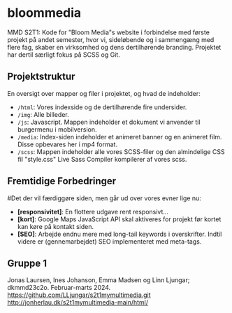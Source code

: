 # bloommedia

MMD S2T1: Kode for "Bloom Media"s website i forbindelse med første projekt på andet semester, hvor vi, sideløbende og i sammengæng med flere fag, skaber en virksomhed og dens dertilhørende branding. Projektet har dertil særligt fokus på SCSS og Git.

## Projektstruktur

En oversigt over mapper og filer i projektet, og hvad de indeholder:

- `/html`: Vores indexside og de dertilhørende fire undersider.
- `/img`: Alle billeder.
- `/js`: Javascript. Mappen indeholder et dokument vi anvender til burgermenu i mobilversion.
- `/media`: Index-siden indeholder et animeret banner og en animeret film. Disse opbevares her i mp4 format.
- `/scss`: Mappen indeholder alle vores SCSS-filer og den almindelige CSS fil "style.css" Live Sass Compiler kompilerer af vores scss.

## Fremtidige Forbedringer

#Det der vil færdiggøre siden, men går ud over vores evner lige nu:

- **[responsivitet]**: En flottere udgave rent responsivt...
- **[kort]**: Google Maps JavaScript API skal aktiveres for projekt før kortet kan køre på kontakt siden.
- **[SEO]**: Arbejde endnu mere med long-tail keywords i overskrifter. Indtil videre er (gennemarbejdet) SEO implementeret med meta-tags.

## Gruppe 1

Jonas Laursen, Ines Johanson, Emma Madsen og Linn Ljungar; dkmmd23c2o. Februar-marts 2024.
https://github.com/LLjungar/s2t1mymultimedia.git
http://jonherlau.dk/s2t1mymultimedia-main/html/
